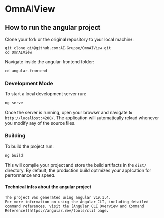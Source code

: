 # OmnAIView

## How to run the angular project 

Clone your fork or the original repository to your local machine: 

```
git clone git@github.com:AI-Gruppe/OmnAIView.git
cd OmnAIView
```

Navigate inside the angular-frontend folder: 
```
cd angular-frontend
```

### Development Mode

To start a local development server run:

```bash
ng serve
```

Once the server is running, open your browser and navigate to `http://localhost:4200/`. The application will automatically reload whenever you modify any of the source files.

### Building

To build the project run:

```bash
ng build
```

This will compile your project and store the build artifacts in the `dist/` directory. By default, the production build optimizes your application for performance and speed.

#### Technical infos about the angular project 

    The project was generated using angular v19.1.4. 
    For more information on using the Angular CLI, including detailed command references, visit the [Angular CLI Overview and Command Reference](https://angular.dev/tools/cli) page.